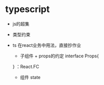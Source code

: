 # typescript
- js的超集
- 类型约束
- ts 在react业务中用法，直接抄作业
  - 子组件 + props的约定
  interface Props{

  }
  ：React.FC<Props>
  - 组件 state 